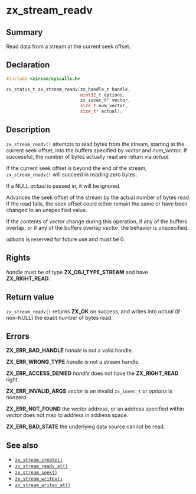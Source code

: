 <!-- Generated by zircon/scripts/update-docs-from-fidl, do not edit! -->
# zx_stream_readv

## Summary

Read data from a stream at the current seek offset.

## Declaration

```c
#include <zircon/syscalls.h>

zx_status_t zx_stream_readv(zx_handle_t handle,
                            uint32_t options,
                            zx_iovec_t* vector,
                            size_t num_vector,
                            size_t* actual);
```

## Description

`zx_stream_readv()` attempts to read bytes from the stream, starting at the
current seek offset, into the buffers specified by *vector* and *num_vector*.
If successful, the number of bytes actually read are return via *actual*.

If the current seek offset is beyond the end of the stream, `zx_stream_readv()`
will succeed in reading zero bytes.

If a NULL *actual* is passed in, it will be ignored.

Advances the seek offset of the stream by the actual number of bytes read.
If the read fails, the seek offset could either remain the same or have
been changed to an unspecified value.

If the contents of *vector* change during this operation, if any of the buffers
overlap, or if any of the buffers overlap *vector*, the behavior is unspecified.

*options* is reserved for future use and must be 0.

## Rights

*handle* must be of type **ZX_OBJ_TYPE_STREAM** and have **ZX_RIGHT_READ**.

## Return value

`zx_stream_readv()` returns **ZX_OK** on success, and writes into
*actual* (if non-NULL) the exact number of bytes read.

## Errors

**ZX_ERR_BAD_HANDLE**  *handle* is not a valid handle.

**ZX_ERR_WRONG_TYPE**  *handle* is not a stream handle.

**ZX_ERR_ACCESS_DENIED**  *handle* does not have the **ZX_RIGHT_READ** right.

**ZX_ERR_INVALID_ARGS**  *vector* is an invalid `zx_iovec_t` or *options* is
nonzero.

**ZX_ERR_NOT_FOUND**  the *vector* address, or an address specified within
*vector* does not map to address in address space.

**ZX_ERR_BAD_STATE**  the underlying data source cannot be read.

## See also

 - [`zx_stream_create()`]
 - [`zx_stream_readv_at()`]
 - [`zx_stream_seek()`]
 - [`zx_stream_writev()`]
 - [`zx_stream_writev_at()`]

[`zx_stream_create()`]: stream_create.md
[`zx_stream_readv_at()`]: stream_readv_at.md
[`zx_stream_seek()`]: stream_seek.md
[`zx_stream_writev()`]: stream_writev.md
[`zx_stream_writev_at()`]: stream_writev_at.md

